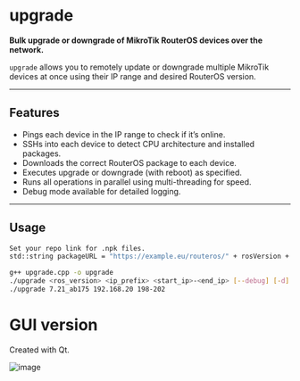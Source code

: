 # upgrade

**Bulk upgrade or downgrade of MikroTik RouterOS devices over the network.**

`upgrade` allows you to remotely update or downgrade multiple MikroTik devices at once using their IP range and desired RouterOS version.

---

## Features

- Pings each device in the IP range to check if it’s online.
- SSHs into each device to detect CPU architecture and installed packages.
- Downloads the correct RouterOS package to each device.
- Executes upgrade or downgrade (with reboot) as specified.
- Runs all operations in parallel using multi-threading for speed.
- Debug mode available for detailed logging.

---

## Usage

```bash
Set your repo link for .npk files. 
std::string packageURL = "https://example.eu/routeros/" + rosVersion + "/" + fileName;

g++ upgrade.cpp -o upgrade
./upgrade <ros_version> <ip_prefix> <start_ip>-<end_ip> [--debug] [-d]
./upgrade 7.21_ab175 192.168.20 198-202
```

# GUI version
Created with Qt. 

![image](https://github.com/user-attachments/assets/eaacea71-3e21-40b7-b87f-77182042461d)

